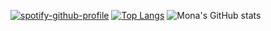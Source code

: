 [![spotify-github-profile](https://spotify-github-profile.vercel.app/api/view?uid=g958dc3wx07w4c2n10xr7wkkj&cover_image=true&theme=novatorem&show_offline=false&background_color=121212&bar_color=d9c394&bar_color_cover=false)](https://github.com/kittinan/spotify-github-profile) [![Top Langs](https://github-readme-stats.vercel.app/api/top-langs/?username=Mona-17&layout=compact&theme=onedark&count_private=true)](https://github.com/Mona-17/github-readme-stats) 
![Mona's GitHub stats](https://github-readme-stats.vercel.app/api?username=Mona-17&show_icons=true&theme=onedark)
